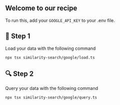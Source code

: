 ## Welcome to our recipe

To run this, add your `GOOGLE_API_KEY` to your .env file. 

## 🌱 Step 1
Load your data with the following command


```bash
npx tsx similarity-search/google/load.ts
```

## 🔍 Step 2
Query your data with the following command

```bash
npx tsx similarity-search/google/query.ts
```
